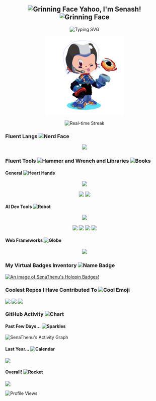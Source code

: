 <h2 align="center"><img src="https://raw.githubusercontent.com/Tarikul-Islam-Anik/Animated-Fluent-Emojis/master/Emojis/Smilies/Grinning Face.png" alt="Grinning Face" width="25" height="25" /> Yahoo, I'm Senash! <img src="https://raw.githubusercontent.com/Tarikul-Islam-Anik/Animated-Fluent-Emojis/master/Emojis/Smilies/Grinning Face.png" alt="Grinning Face" width="25" height="25" /></h2>

<!-- Typing Svg -->
<p align="center">
  <img src="https://readme-typing-svg.demolab.com?font=Space+Mono&pause=1000&color=58a6ff&center=true&width=435&lines=Student+by+Day!;Coding+Wizard+by+Night!" alt="Typing SVG">
  <!-- Special Thanks: https://git.io/typing-svg -->
</p>

<div align="center">
  <img height=250px src="https://github.com/SenaThenu/SenaThenu/blob/main/Octocat.png"></img>
</div>

<!-- Live Streak -->
<p align="center">
  <img src="https://github-readme-streak-stats.herokuapp.com?user=SenaThenu&theme=tokyonight&hide_border=true&border_radius=25&mode=weekly&exclude_days=Sun%2CSat&card_width=500&background=45%2C094A9F%2C49447E" alt="Real-time Streak">
      <!-- Special Thanks: https://git.io/streak-stats -->
</p>

### Fluent Langs <img src="https://raw.githubusercontent.com/Tarikul-Islam-Anik/Animated-Fluent-Emojis/master/Emojis/Smilies/Nerd%20Face.png" alt="Nerd Face" width="25" height="25" />
<p align="center">
    <img src="https://skillicons.dev/icons?i=py,js,bash,html,css,solidity,latex&theme=dark">
</p>
    <!-- Special Thanks: https://github.com/tandpfun/skill-icons -->

### Fluent Tools <img src="https://raw.githubusercontent.com/Tarikul-Islam-Anik/Animated-Fluent-Emojis/master/Emojis/Objects/Hammer and Wrench.png" alt="Hammer and Wrench" width="25" height="25" /> and Libraries <img src="https://raw.githubusercontent.com/Tarikul-Islam-Anik/Animated-Fluent-Emojis/master/Emojis/Objects/Books.png" alt="Books" width="25" height="25" />

#### General <img src="https://raw.githubusercontent.com/Tarikul-Islam-Anik/Animated-Fluent-Emojis/master/Emojis/Hand%20gestures/Heart%20Hands.png" alt="Heart Hands" width="20" height="20" />
<p align="center">
  <img src="https://skillicons.dev/icons?i=figma,git,ai,linux,md,postgres&theme=dark">
</p>
    <!-- Special Thanks: https://github.com/tandpfun/skill-icons -->

<!-- Additonal -->
<div align="center">
  <a href="https://colab.research.google.com/"><img height=30px src="https://img.shields.io/badge/Google_Colab-242938?logo=googlecolab"></a>
  <a href="https://notion.so/"><img height=30px src="https://img.shields.io/badge/Notion-242938?logo=notion"></a>
</div>

#### AI Dev Tools <img src="https://raw.githubusercontent.com/Tarikul-Islam-Anik/Animated-Fluent-Emojis/master/Emojis/Smilies/Robot.png" alt="Robot" width="20" height="20" />
<p align="center">
    <img src="https://skillicons.dev/icons?i=tensorflow,pytorch&theme=dark">
</p>

<!-- Additonal Packages -->
<div align="center">
  <a href="https://scikit-learn.org/"><img height=30px src="https://img.shields.io/badge/sk--learn-242938?logo=scikitlearn&logoColor=f5f5f5"></a>
  <a href="https://numpy.org/"><img height=30px src="https://img.shields.io/badge/NumPy-242938?logo=numpy&logoColor=f5f5f5"></a>
  <a href="https://pandas.pydata.org/"><img height=30px src="https://img.shields.io/badge/Pandas-242938?logo=pandas&logoColor=f5f5f5"></a>
  <a href="https://jupyter.org/"><img height=30px src="https://img.shields.io/badge/JupyterNBs-242938?logo=jupyter&logoColor=f5f5f5"></a>
</div>

#### Web Frameworks <img src="https://raw.githubusercontent.com/Tarikul-Islam-Anik/Animated-Fluent-Emojis/master/Emojis/Travel and places/Globe with Meridians.png" alt="Globe" width="20" height="20" />
<p align="center">
    <img src="https://skillicons.dev/icons?i=flask,bootstrap,tailwind&theme=dark">
</p>

<!-- Holopin Badges -->
### My Virtual Badges Inventory <img src="https://raw.githubusercontent.com/Tarikul-Islam-Anik/Animated-Fluent-Emojis/master/Emojis/Symbols/Name Badge.png" alt="Name Badge" width="25" height="25" />
<a href="https://holopin.io/@senathenu">
  <img src="https://holopin.me/senathenu" alt="An image of SenaThenu's Holopin Badges!" align="center">
</a>

<!-- Top Repos -->
### Coolest Repos I Have Contributed To <img src="https://raw.githubusercontent.com/Tarikul-Islam-Anik/Animated-Fluent-Emojis/master/Emojis/Smilies/Smiling Face with Sunglasses.png" alt="Cool Emoji" width="25" height="25" />
<a href="https://github.com/SenaThenu/kindle-clippings-to-notion">
  <img width=380 align="center" src="https://github-readme-stats.vercel.app/api/pin/?username=SenaThenu&repo=kindle-clippings-to-notion&theme=github_dark&hide_border=true&border_radius=20&bg_color=0c3666">
</a>
<a href="https://github.com/SenaThenu/mission-eunora">
  <img width=380 align="center" src="https://github-readme-stats.vercel.app/api/pin/?username=SenaThenu&repo=mission-eunora&theme=github_dark&hide_border=true&border_radius=20&bg_color=0c3666">
</a>
<a href="https://github.com/SenaThenu/StudySphere">
  <img width=380 align="center" src="https://github-readme-stats.vercel.app/api/pin/?username=SenaThenu&repo=StudySphere&theme=github_dark&hide_border=true&border_radius=20&bg_color=0c3666">
</a>
    <!-- Special Thanks: https://github.com/anuraghazra/github-readme-stats#github-extra-pins -->

### GitHub Activity <img src="https://raw.githubusercontent.com/Tarikul-Islam-Anik/Animated-Fluent-Emojis/master/Emojis/Objects/Chart Increasing.png" alt="Chart" width="25" height="25" />

#### Past Few Days... <img src="https://raw.githubusercontent.com/Tarikul-Islam-Anik/Animated-Fluent-Emojis/master/Emojis/Activities/Sparkles.png" alt="Sparkles" width="25" height="25" />
<img alt="SenaThenu's Activity Graph" src="https://github-readme-activity-graph.vercel.app/graph/?username=SenaThenu&bg_color=0c3666&color=519df3&line=1666c0&point=1a7ae6&hide_border=true&radius=16&area=true">
    <!-- Special Thanks: https://github.com/ashutosh00710/github-readme-activity-graph -->

#### Last Year... <img src="https://raw.githubusercontent.com/Tarikul-Islam-Anik/Animated-Fluent-Emojis/master/Emojis/Objects/Calendar.png" alt="Calendar" width="25" height="25" />
<img align="center" src="http://github-profile-summary-cards.vercel.app/api/cards/profile-details?username=SenaThenu&theme=prussian">
    <!-- Special Thanks: https://github.com/vn7n24fzkq/github-profile-summary-cards -->
    
#### Overall! <img src="https://raw.githubusercontent.com/Tarikul-Islam-Anik/Animated-Fluent-Emojis/master/Emojis/Travel and places/Rocket.png" alt="Rocket" width="25" height="25" />
<img align="center" src="http://github-profile-summary-cards.vercel.app/api/cards/stats?username=SenaThenu&theme=prussian">

![Profile Views](https://komarev.com/ghpvc/?username=SenaThenu&label=Profile+Views&color=38a0ff)

<!---
SenaThenu/SenaThenu is a ✨ special ✨ repository because its `README.md` (this file) appears on your GitHub profile.
You can click the Preview link to take a look at your changes.
--->
